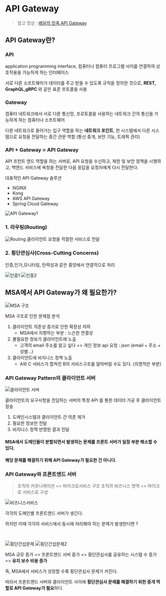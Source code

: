 # API Gateway

> 참고 영상 : [배달의 민족 API Gateway](https://www.youtube.com/watch?v=Ci_DsTkzcRY&list=PLgXGHBqgT2Tu7H-ita_W0IHospr64ON_a&index=4)

## API Gateway란?

### API

application programming interface, 컴퓨터나 컴퓨터 프로그램 사이를 연결하여 상호작용을 가능하게 하는 인터페이스

서로 다른 소프트웨어가 데이터를 주고 받을 수 있도록 규칙을 정의한 것으로, **REST, GraphQL,gRPC** 와 같은 표준 프토콜을 사용

### Gateway

컴퓨터 네트워크에서 서로 다른 통신망, 프로토콜을 사용하는 네트워크 간의 통신을 가능하게 하는 컴퓨터나 소프트웨어

다른 네트워크로 들어가는 입구 역할을 하는 **네트워크 포인트**, 한 시스템에서 다른 시스템으로 요청을 전달하는 중간 관문 역할 (통신 중개, 보안 기능, 트래픽 관리)

### API + Gateway = API Gateway

API 프런트 엔드 역할을 하는 서버로, API 요청을 수신하고, 제한 및 보안 정책을 시행하고, 백엔드 서비스에 욕청을 전달한 다음 응답을 요청자에게 다시 전달한다.

대표적인 API Gateway 솔루션

- NGINX
- Kong
- AWS API Gateway
- Spring Cloud Gateway

![API Gateway1](./images/API%20Gateway%201.png)

### 1. 라우팅(Routing)

![Routing](./images/Routing.png)
클라이언트 요청을 적절한 서비스로 전달

### 2. 횡단관심사(Cross-Cutting Concerns)

인증,인가,모니터링, 탄력성과 같은 중앙에서 연결적으로 처리

![인증1](./imgaes/인증1.png)
![인증2](./images/인증2.png)

## MSA에서 API Gateway가 왜 필요한가?

![MSA 구조](./images/MSA%20구조.png)

MSA 구조로 인한 문제점 분석

1. 클라이언트 의존성 증가로 인한 확장성 저하
   - MSA에서 지향하는 부분 : 느슨한 연결성
2. 불필요한 정보가 클라이언트에 노출
   - 고객의 email 주소를 알고 싶다 => 개인 정보 api 요청 : json (email + 주소 + 성별...)
3. 클라이언트에 비지니스 정책 노출
   - A와 C 서비스가 합쳐진 B의 서비스구조를 알아버릴 수도 있다. (치명적은 부분)

### API Gateway Pattern의 클라이언트 서버

![클라이언트 서버](./images/클라이언트서버.png)

클라이언트의 요구사항을 전담하는 서버의 특정 API 를 통한 데이터 가공 후 클라이언트 정송

1. 도메인시스템과 클라이언트 간 의존 제거
2. 필요한 정보만 전달
3. 비지니스 정책 반영된 결과 전달

#### MSA에서 도메인들이 분할되면서 발생하는 문제를 프론트 서버가 일정 부분 해소할 수 있다.

#### 해당 문제를 해결하기 위해 API Gateway가 필요한 건 아니다.

### API Gateway와 프론트엔드 서버

> 조직의 커뮤니케이션 => 마이크로서비스 구조
> 조직의 비즈니스 영역 => 마이크로 서비스로 구성

![비즈니스서비스](./images/비즈니스서비스.png)

각각의 도메인별 프론트엔드 서버가 생긴다.

하지만 이때 각각의 서비스에서 동시에 처리해야 하는 문제가 발생한다면 ?

<br>

![횡단간섭문제](./images/횡단간섭문제.png)
![횡단간섭문제2](./images/횡단간섭문제2.png)

MSA 규모 증가 => 프론트엔드 서버 증가 => 횡단관심사를 공유하는 시스템 수 증가 => **유지 보수 비용 증가**

즉, MSA에서 서비스가 성장할 수록 횡단관심사 문제가 커진다.

따라서 프론트엔드 서버와 클라이언트 사이에 **횡단관심사 문제를 해결하기 위한 중개 역할로 API Gateway가 필요**하다.
